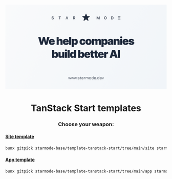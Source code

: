 ![STAR MODE - We help companies build better AI](site/public/open-graph.png)

<h1 align="center">TanStack Start templates</h1>

<h3 align="center">Choose your weapon:</h3>

#### [Site template](site)

```sh
bunx gitpick starmode-base/template-tanstack-start/tree/main/site starmode-site
```

#### [App template](app)

```sh
bunx gitpick starmode-base/template-tanstack-start/tree/main/app starmode-app
```
